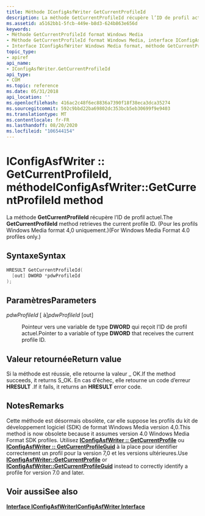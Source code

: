 ```yaml
---
title: Méthode IConfigAsfWriter GetCurrentProfileId
description: La méthode GetCurrentProfileId récupère l’ID de profil actuel. (Pour les profils Windows Media format 4,0 uniquement.).
ms.assetid: a5162bb1-5fcb-449e-b8d3-624b863e656d
keywords:
- Méthode GetCurrentProfileId format Windows Media
- Méthode GetCurrentProfileId format Windows Media, interface IConfigAsfWriter
- Interface IConfigAsfWriter Windows Media format, méthode GetCurrentProfileId
topic_type:
- apiref
api_name:
- IConfigAsfWriter.GetCurrentProfileId
api_type:
- COM
ms.topic: reference
ms.date: 05/31/2018
api_location: ''
ms.openlocfilehash: 416ac2c48f6ec8836a7390f18f38eca3dca35274
ms.sourcegitcommit: 592c9bbd22ba69802dc353bcb5eb30699f9e9403
ms.translationtype: MT
ms.contentlocale: fr-FR
ms.lasthandoff: 08/20/2020
ms.locfileid: "106544154"
---
```

# <a name="iconfigasfwritergetcurrentprofileid-method"></a><span data-ttu-id="1810a-107">IConfigAsfWriter :: GetCurrentProfileId, méthode</span><span class="sxs-lookup"><span data-stu-id="1810a-107">IConfigAsfWriter::GetCurrentProfileId method</span></span>

<span data-ttu-id="1810a-108">La méthode **GetCurrentProfileId** récupère l’ID de profil actuel.</span><span class="sxs-lookup"><span data-stu-id="1810a-108">The **GetCurrentProfileId** method retrieves the current profile ID.</span></span> <span data-ttu-id="1810a-109">(Pour les profils Windows Media format 4,0 uniquement.)</span><span class="sxs-lookup"><span data-stu-id="1810a-109">(For Windows Media Format 4.0 profiles only.)</span></span>

## <a name="syntax"></a><span data-ttu-id="1810a-110">Syntaxe</span><span class="sxs-lookup"><span data-stu-id="1810a-110">Syntax</span></span>


```C++
HRESULT GetCurrentProfileId(
  [out] DWORD *pdwProfileId
);
```



## <a name="parameters"></a><span data-ttu-id="1810a-111">Paramètres</span><span class="sxs-lookup"><span data-stu-id="1810a-111">Parameters</span></span>

<dl> <dt>

<span data-ttu-id="1810a-112">*pdwProfileId* \[ à\]</span><span class="sxs-lookup"><span data-stu-id="1810a-112">*pdwProfileId* \[out\]</span></span>
</dt> <dd>

<span data-ttu-id="1810a-113">Pointeur vers une variable de type **DWORD** qui reçoit l’ID de profil actuel.</span><span class="sxs-lookup"><span data-stu-id="1810a-113">Pointer to a variable of type **DWORD** that receives the current profile ID.</span></span>

</dd> </dl>

## <a name="return-value"></a><span data-ttu-id="1810a-114">Valeur retournée</span><span class="sxs-lookup"><span data-stu-id="1810a-114">Return value</span></span>

<span data-ttu-id="1810a-115">Si la méthode est réussie, elle retourne la valeur \_ OK.</span><span class="sxs-lookup"><span data-stu-id="1810a-115">If the method succeeds, it returns S\_OK.</span></span> <span data-ttu-id="1810a-116">En cas d’échec, elle retourne un code d’erreur **HRESULT** .</span><span class="sxs-lookup"><span data-stu-id="1810a-116">If it fails, it returns an **HRESULT** error code.</span></span>

## <a name="remarks"></a><span data-ttu-id="1810a-117">Notes</span><span class="sxs-lookup"><span data-stu-id="1810a-117">Remarks</span></span>

<span data-ttu-id="1810a-118">Cette méthode est désormais obsolète, car elle suppose les profils du kit de développement logiciel (SDK) de format Windows Media version 4,0.</span><span class="sxs-lookup"><span data-stu-id="1810a-118">This method is now obsolete because it assumes version 4.0 Windows Media Format SDK profiles.</span></span> <span data-ttu-id="1810a-119">Utilisez [**IConfigAsfWriter :: GetCurrentProfile**](iconfigasfwriter-getcurrentprofile.md) ou [**IConfigAsfWriter :: GetCurrentProfileGuid**](iconfigasfwriter-getcurrentprofileguid.md) à la place pour identifier correctement un profil pour la version 7,0 et les versions ultérieures.</span><span class="sxs-lookup"><span data-stu-id="1810a-119">Use [**IConfigAsfWriter::GetCurrentProfile**](iconfigasfwriter-getcurrentprofile.md) or [**IConfigAsfWriter::GetCurrentProfileGuid**](iconfigasfwriter-getcurrentprofileguid.md) instead to correctly identify a profile for version 7.0 and later.</span></span>

## <a name="see-also"></a><span data-ttu-id="1810a-120">Voir aussi</span><span class="sxs-lookup"><span data-stu-id="1810a-120">See also</span></span>

<dl> <dt>

<span data-ttu-id="1810a-121">[**Interface IConfigAsfWriter**](/previous-versions/windows/desktop/legacy/dd743205(v=vs.85))</span><span class="sxs-lookup"><span data-stu-id="1810a-121">[**IConfigAsfWriter Interface**](/previous-versions/windows/desktop/legacy/dd743205(v=vs.85))</span></span>
</dt> </dl>

 

 